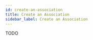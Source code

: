```yaml
---
id: create-an-association
title: Create an Association
sidebar_label: Create an Association
---
```


TODO
